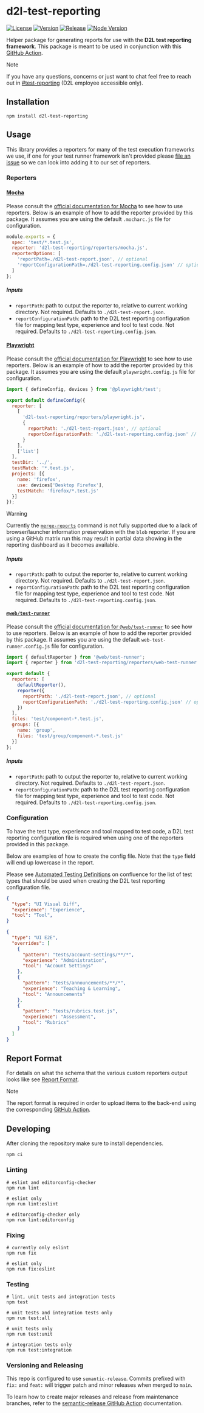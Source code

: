 # d2l-test-reporting

[![License][License Badge]][License File]
[![Version][Version Badge]][Version Package]
[![Release][Release Badge]][Release Workflow]
[![Node Version][Node Version Badge]][Node Version Rules]

Helper package for generating reports for use with the **D2L test reporting
framework**. This package is meant to be used in conjunction with this [GitHub
Action].

> [!NOTE]
> If you have any questions, concerns or just want to chat feel free to reach
> out in [#test-reporting] (D2L employee accessible only).

## Installation

```console
npm install d2l-test-reporting
```

## Usage

This library provides a reporters for many of the test execution frameworks we
use, if one for your test runner framework isn't provided please [file an issue]
so we can look into adding it to our set of reporters.

### Reporters

#### [Mocha]

Please consult the [official documentation for Mocha] to see how
to use reporters. Below is an example of how to add the reporter provided by
this package. It assumes you are using the default `.mocharc.js` file for
configuration.

```js
module.exports = {
  spec: 'test/*.test.js',
  reporter: 'd2l-test-reporting/reporters/mocha.js',
  reporterOptions: [
    'reportPath=./d2l-test-report.json', // optional
    'reportConfigurationPath=./d2l-test-reporting.config.json' // optional
  ]
};
```

##### Inputs

* `reportPath`: path to output the reporter to, relative to current working
  directory. Not required. Defaults to `./d2l-test-report.json`.
* `reportConfigurationPath`: path to the D2L test reporting configuration file
  for mapping test type, experience and tool to test code. Not required.
  Defaults to `./d2l-test-reporting.config.json`.

#### [Playwright]

Please consult the [official documentation for Playwright] to see how
to use reporters. Below is an example of how to add the reporter provided by
this package. It assumes you are using the default `playwright.config.js`
file for configuration.

```js
import { defineConfig, devices } from '@playwright/test';

export default defineConfig({
  reporter: [
    [
      'd2l-test-reporting/reporters/playwright.js',
      {
        reportPath: './d2l-test-report.json', // optional
        reportConfigurationPath: './d2l-test-reporting.config.json' // optional
      }
    ],
    ['list']
  ],
  testDir: '../',
  testMatch: '*.test.js',
  projects: [{
    name: 'firefox',
    use: devices['Desktop Firefox'],
    testMatch: 'firefox/*.test.js'
  }]
});
```

> [!WARNING]
> Currently the [`merge-reports`] command is not fully supported due to a lack
> of browser/launcher information preservation with the `blob` reporter. If you
> are using a GitHub matrix run this may result in partial data showing in the
> reporting dashboard as it becomes available.

##### Inputs

* `reportPath`: path to output the reporter to, relative to current working
  directory. Not required. Defaults to `./d2l-test-report.json`.
* `reportConfigurationPath`: path to the D2L test reporting configuration file
  for mapping test type, experience and tool to test code. Not required.
  Defaults to `./d2l-test-reporting.config.json`.

#### [`@web/test-runner`]

Please consult the [official documentation for `@web/test-runner`] to see how
to use reporters. Below is an example of how to add the reporter provided by
this package. It assumes you are using the default `web-test-runner.config.js`
file for configuration.

```js
import { defaultReporter } from '@web/test-runner';
import { reporter } from 'd2l-test-reporting/reporters/web-test-runner.js';

export default {
  reporters: [
    defaultReporter(),
    reporter({
      reportPath: './d2l-test-report.json', // optional
      reportConfigurationPath: './d2l-test-reporting.config.json' // optional
    })
  ],
  files: 'test/component-*.test.js',
  groups: [{
    name: 'group',
    files: 'test/group/component-*.test.js'
  }]
};
```

##### Inputs

* `reportPath`: path to output the reporter to, relative to current working
  directory. Not required. Defaults to `./d2l-test-report.json`.
* `reportConfigurationPath`: path to the D2L test reporting configuration file
  for mapping test type, experience and tool to test code. Not required.
  Defaults to `./d2l-test-reporting.config.json`.

### Configuration

To have the test type, experience and tool mapped to test code, a D2L test
reporting configuration file is required when using one of the reporters
provided in this package.

Below are examples of how to create the config file. Note that the `type` field
will end up lowercase in the report.

Please see [Automated Testing Definitions] on confluence for the list of
test types that should be used when creating the D2L test reporting
configuration file.

```json
{
  "type": "UI Visual Diff",
  "experience": "Experience",
  "tool": "Tool",
}
```

```json
{
  "type": "UI E2E",
  "overrides": [
    {
      "pattern": "tests/account-settings/**/*",
      "experience": "Administration",
      "tool": "Account Settings"
    },
    {
      "pattern": "tests/announcements/**/*",
      "experience": "Teaching & Learning",
      "tool": "Announcements"
    },
    {
      "pattern": "tests/rubrics.test.js",
      "experience": "Assessment",
      "tool": "Rubrics"
    }
  ]
}
```

## Report Format

For details on what the schema that the various custom reporters output looks
like see [Report Format](./docs/report-format.md).

> [!NOTE]
  The report format is required in order to upload items to the back-end using
  the corresponding [GitHub Action].

## Developing

After cloning the repository make sure to install dependencies.

```console
npm ci
```

### Linting

```console
# eslint and editorconfig-checker
npm run lint

# eslint only
npm run lint:eslint

# editorconfig-checker only
npm run lint:editorconfig
```

### Fixing

```console
# currently only eslint
npm run fix

# eslint only
npm run fix:eslint
```

### Testing

```console
# lint, unit tests and integration tests
npm test

# unit tests and integration tests only
npm run test:all

# unit tests only
npm run test:unit

# integration tests only
npm run test:integration
```

### Versioning and Releasing

This repo is configured to use `semantic-release`. Commits prefixed with `fix:`
and `feat:` will trigger patch and minor releases when merged to `main`.

To learn how to create major releases and release from maintenance branches,
refer to the [semantic-release GitHub Action] documentation.

<!-- links -->
[License Badge]: https://img.shields.io/github/license/Brightspace/test-reporting-node?label=License
[License File]: ./LICENSE
[Version Badge]: https://img.shields.io/npm/v/d2l-test-reporting?label=Version
[Version Package]: https://www.npmjs.com/d2l-test-reporting
[Node Version Badge]: https://img.shields.io/node/v/d2l-test-reporting
[Node Version Rules]: ./package.json#L38
[Release Badge]: https://github.com/Brightspace/test-reporting-node/actions/workflows/release.yml/badge.svg
[Release Workflow]: https://github.com/Brightspace/test-reporting-node/actions/workflows/release.yml
[file an issue]: https://github.com/Brightspace/test-reporting-node/issues/new
[official documentation for Mocha]: https://mochajs.org/api/mocha#reporter
[official documentation for Playwright]: https://playwright.dev/docs/test-reporters
[official documentation for `@web/test-runner`]: https://modern-web.dev/docs/test-runner/reporters/overview
[Mocha]: https://mochajs.org
[Playwright]: https://playwright.dev
[`@web/test-runner`]: https://modern-web.dev/docs/test-runner/overview
[`merge-reports`]: https://playwright.dev/docs/test-sharding#merge-reports-cli
[GitHub Action]: https://github.com/Brightspace/test-reporting-action
[Automated Testing Definitions]: https://desire2learn.atlassian.net/wiki/spaces/QE/pages/4354408450/Automated+Testing+Definitions
[#test-reporting]: https://d2l.slack.com/archives/C05MMC7H7EK
[semantic-release GitHub Action]: https://github.com/BrightspaceUI/actions/tree/main/semantic-release

